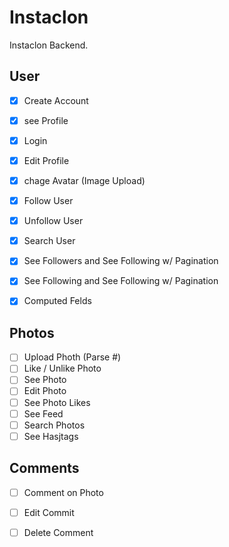 #  Instaclon

Instaclon Backend.

## User

- [x] Create Account
- [x] see Profile
- [x] Login
- [x] Edit Profile
- [x] chage Avatar (Image Upload)
- [x] Follow User
- [x] Unfollow User
- [x] Search User
- [x] See Followers and See Following w/ Pagination
- [x] See Following and See Following w/ Pagination
- [x] Computed Felds


## Photos

- [ ] Upload Photh (Parse #)
- [ ] Like / Unlike Photo
- [ ] See Photo
- [ ] Edit Photo
- [ ] See Photo Likes
- [ ] See Feed
- [ ] Search Photos
- [ ] See Hasjtags

## Comments

- [ ] Comment on Photo
- [ ] Edit Commit
- [ ] Delete Comment

